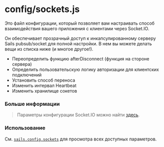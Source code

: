 # config/sockets.js

Это файл конфигурации, который позволяет вам настраивать способ взаимодействия вашего приложения с клиентами через Socket.IO.

Он обеспечивает прозрачный доступ к инкапсулированному серверу Sails pubsub/socket для полной настройки. В нем вы можете делать вещи из списка ниже (и многое другое!).

- Переопределить функцию afterDisconnect (функция на стороне сервера)
- Определить пользовательскую логику авторизации для клиентских подключений
- Установить способ переноса
- Изменить интервал Heartbeat
- Изменить хранилище сокетов

### Больше информации
> Параметры конфигурации Socket.IO можно найти [здесь](https://github.com/LearnBoost/Socket.IO/wiki/Configuring-Socket.IO).

### Использование

См. [`sails.config.sockets`](https://sailsjs.com/documentation/reference/configuration/sails-config-sockets) для просмотра всех доступных параметров.


<docmeta name="displayName" value="sockets.js">
